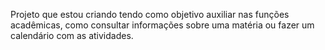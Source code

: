 Projeto que estou criando tendo como objetivo auxiliar nas funções acadêmicas, como consultar informações sobre uma matéria ou fazer um calendário com as atividades.
